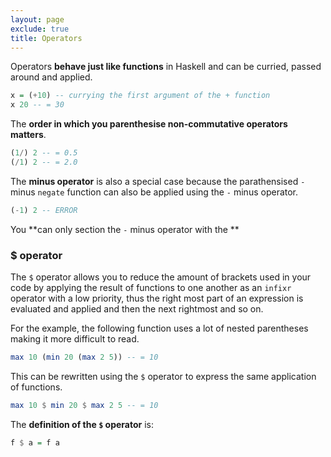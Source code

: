 ```yaml
---
layout: page
exclude: true
title: Operators
---
```


Operators **behave just like functions** in Haskell and can be curried, passed around and applied.
```haskell
x = (+10) -- currying the first argument of the + function
x 20 -- = 30
```

The **order in which you parenthesise non-commutative operators matters**.
```haskell
(1/) 2 -- = 0.5
(/1) 2 -- = 2.0
```

The **minus operator** is also a special case because the parathensised `-` minus `negate` function can also be applied using the `-` minus operator. 

```haskell
(-1) 2 -- ERROR
```

You **can only section the `-` minus operator with the **

### $ operator

The `$` operator allows you to reduce the amount of brackets used in your code by applying the result of functions to one another as an `infixr` operator with a low priority, thus the right most part of an expression is evaluated and applied and then the next rightmost and so on.

For the example, the following function uses a lot of nested parentheses making it more difficult to read.
```haskell
max 10 (min 20 (max 2 5)) -- = 10
```

This can be rewritten using the `$` operator to express the same application of functions.
```haskell
max 10 $ min 20 $ max 2 5 -- = 10
```

The **definition of the `$` operator** is:
```haskell
f $ a = f a
```
<!--stackedit_data:
eyJoaXN0b3J5IjpbMTYwODQzMjY1MSwxMjQxMDI1ODI1LDU2Nz
Q2MTgyOV19
-->